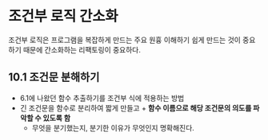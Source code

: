 # 조건부 로직 간소화

조건부 로직은 프로그램을 복잡하게 만드는 주요 원흉
이해하기 쉽게 만드는 것이 중요하기 때문에 간소화하는 리팩토링이 중요하다.

## 10.1 조건문 분해하기

- 6.1에 나왔던 함수 추출하기를 조건부 식에 적용하는 방법
- 긴 조건문을 함수로 분리하여 짧게 만들고 + **함수 이름으로 해당 조건문의 의도를 파악할 수 있도록 함**
  - 무엇을 분기했는지, 분기한 이유가 무엇인지 명확해진다.
